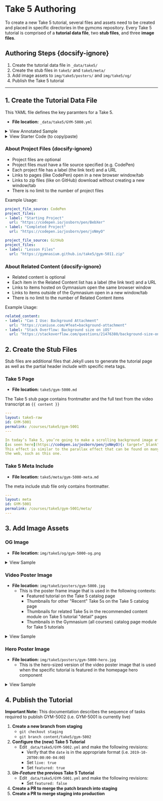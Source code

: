 # Take 5 Authoring

To create a new Take 5 tutorial, several files and assets need to be created and placed in specific directories in the gymcms repository. Every Take 5 tutorial is comprised of a **tutorial data file**, two **stub files**, and three **image files**.

## Authoring Steps {docsify-ignore}

1. Create the tutorial data file in `_data/take5/`
2. Create the stub files in `take5/` and `take5/meta/`
3. Add image assets to `img/take5/posters/` and `img/take5/og/`
4. Publish the Take 5 tutorial

---

## 1. Create the Tutorial Data File

This YAML file defines the key paramters for a Take 5.

- **File location:** `_data/take5/GYM-5000.yml`

<details>
<summary>View Annotated Sample</summary>

```yaml
---
id: GYM-5001                         # Unique course ID
title: "Making a CSS Parallax Effect"       # MUST be quoted
date: 2019-10-28T00:00:00-04:00             # Publish date — MUST be in this format
course_type: take5                          # This is required
url: /courses/take5/GYM-5001/                # Only change the course ID!
img: /img/take5/posters/gym-5001.jpg # Path to poster image (may be deprecated)
live: true                                  # Only set to live when ready to publish!
instructor: "Jeremy Osborn"                 # MUST be quoted
topic: "Design & Development"           # MUST be quoted
video_id: zRNUPU2dujU                       # YouTube video ID
video_duration: "4:59"                      # Must be quoted
featured: true                              # Toggle for display in catalog and hero
description: "Learn how to create a scrolling background effect using CSS in this hands-on tutorial with Jeremy Osborn, Academic Director of Aquent Gymnasium."
project_file_source: Codepen                # Required if there are project files
project_files:
- label: "Starting Project"
  url: "https://codepen.io/josborn/pen/BebXer"
- label: "Completed Project"
  url: "https://codepen.io/josborn/pen/joNmyO"
related_content:
- label: "Can I Use: Background Attachment"
  url: "https://caniuse.com/#feat=background-attachment"
- label: "Stack Overflow: Background size on iOS"
  url: "https://stackoverflow.com/questions/21476380/background-size-on-ios"
- label: "MDN web docs: Viewport concepts"
  url: "https://developer.mozilla.org/en-US/docs/Web/CSS/Viewport_concepts"
---
```
</details>

<details>
<summary>View Starter Code (to copy/paste)</summary>

```yaml
---
id: GYM-5000
title: 
date: 2019-11-15T00:00:00-04:00
course_type: take5
url: /courses/take5/GYM-5000/
img: /img/take5/posters/gym-5000.jpg
live: false
instructor: 
topic: 
video_id: 
video_duration: "0:00"
featured: false
description: 
project_file_source: 
project_files:
- label: 
  url: 
related_content:
- label: 
  url: 
---
```
</details>

### About Project Files {docsify-ignore}

- Project files are optional
- Project files _must_ have a file source specified (e.g. CodePen)
- Each project file has a label (the link text) and a URL
- Links to pages (like CodePen) open in a new browser window/tab
- Links to zip files (like on GitHub) download without creating a new window/tab
- There is no limit to the number of project files

Example Usage:

```yaml
project_file_source: CodePen
project_files:
- label: "Starting Project"
  url: "https://codepen.io/josborn/pen/BebXer"
- label: "Completed Project"
  url: "https://codepen.io/josborn/pen/joNmyO"
```

```yaml
project_file_source: GitHub
project_files:
- label: "Lesson Files"
  url: "https://gymnasium.github.io/take5/gym-5011.zip"
```

### About Related Content {docsify-ignore}

- Related content is optional
- Each item in the Related Content list has a label (the link text) and a URL
- Links to items hosted on Gymnasium open the same browser window
- Links to items outside of the Gymnasium open in a new window/tab
- There is no limit to the number of Related Content items

Example Usage:

```yaml
related_content:
- label: "Can I Use: Background Attachment"
  url: "https://caniuse.com/#feat=background-attachment"
- label: "Stack Overflow: Background size on iOS"
  url: "https://stackoverflow.com/questions/21476380/background-size-on-ios"
```

## 2. Create the Stub Files

Stub files are additional files that Jekyll uses to generate the tutorial page as well as the partial header include with specific meta tags.

### Take 5 Page

- **File location:** `take5/gym-5000.md`

The Take 5 stub page contains frontmatter and the full text from the video transcript as `{{ content }}`

```yaml
---
layout: take5-raw
id: GYM-5001
permalink: /courses/take5/gym-5001
---

In today’s Take 5, you’re going to make a scrolling background image effect 
[as seen here](https://codepen.io/josborn/pen/joNmyO){: target="_blank" rel="noopener"}. 
This effect is similar to the parallax effect that can be found on many places across 
the web, such as this one.
```

### Take 5 Meta Include

- **File location:** `take5/meta/gym-5000-meta.md`

The meta include stub file only contains frontmatter.

```yaml
---
layout: meta
id: GYM-5001
permalink: /courses/take5/gym-5001/meta/
---
```

## 3. Add Image Assets

### OG Image

- **File location:** `img/take5/og/gym-5000-og.png`

<details>
<summary>View Sample</summary>

![img/take5/og/gym-5001-og.png](https://thegymcms.com/img/take5/og/gym-5001-og.png)
</details>

### Video Poster Image

- **File location:** `img/take5/posters/gym-5000.jpg`
  - This is the poster frame image that is used in the following contexts:
    - Featured tutorial on the Take 5 catalog page
    - Thumbnails for other "Recent" Take 5s on the Take 5 catalog page
    - Thumbnails for related Take 5s in the recommended content module on Take 5 tutorial "detail" pages
    - Thumbnails in the Gymnasium (all courses) catalog page module for Take 5 tutorials

<details>
<summary>View Sample</summary>

![img/take5/posters/gym-5001.png](https://thegymcms.com/img/take5/posters/gym-5001.jpg)
</details>

### Hero Poster Image

- **File location:** `img/take5/posters/gym-5000-hero.jpg`
  - This is the hero-sized version of the video poster image that is used when the specific tutorial is featured in the homepage hero component

<details>
<summary>View Sample</summary>

![img/take5/posters/gym-5001-hero.png](https://thegymcms.com/img/take5/posters/gym-5001-hero.jpg)
</details>


## 4. Publish the Tutorial

**Important Note:** This documentation describes the sequence of tasks required to publish GYM-5002 (i.e. GYM-5001 is currently live)

1. **Create a new branch from staging**
    - `git checkout staging`
    - `git branch content/take5/gym-5002`
2. **Configure the (new) Take 5 Tutorial**
    - Edit `_data/take5/GYM-5002.yml` and make the following revisions:
        - Verify that the `date` is in the appropriate format (i.e. `2019-10-28T00:00:00-04:00`)
        - Set `live: true`
        - Set `featured: true`
3. **_Un-Feature_ the previous Take 5 Tutorial**
    - Edit `_data/take5/GYM-5001.yml` and make the following revisions:
        - Set `featured: false`
4. **Create a PR to merge the patch branch into staging**
5. **Create a PR to merge staging into production**
